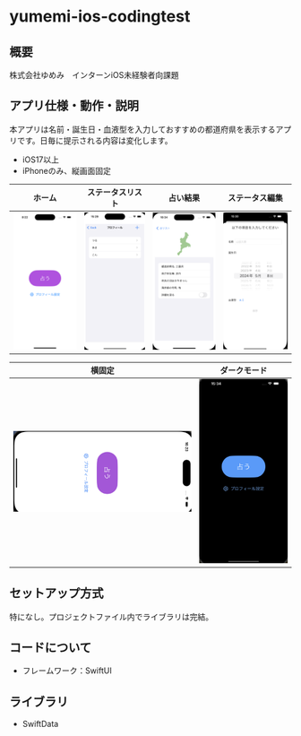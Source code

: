 # yumemi-ios-codingtest

## 概要
株式会社ゆめみ　インターンiOS未経験者向課題

## アプリ仕様・動作・説明
本アプリは名前・誕生日・血液型を入力しておすすめの都道府県を表示するアプリです。日毎に提示される内容は変化します。
- iOS17以上
- iPhoneのみ、縦画面固定

| ホーム | ステータスリスト | 占い結果 | ステータス編集 |
| ------ | ------ | ------ | ------ |
| ![](README_Images/Home.png) | ![](README_Images/Profile_List.png)  | ![](README_Images/Result.png) |![](README_Images/Editting.png)  |

| 横固定 | ダークモード |
| ------ | ------ |
| ![](README_Images/Portrait_Fixed.png)|![](README_Images/DarkMode.png)|

## セットアップ方式
特になし。プロジェクトファイル内でライブラリは完結。

## コードについて
- フレームワーク：SwiftUI

## ライブラリ
- SwiftData

